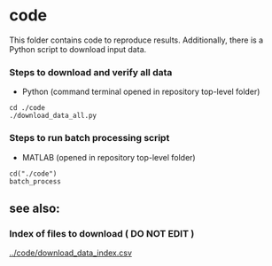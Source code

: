code
====

This folder contains code to reproduce results. Additionally, there is a Python script to download input data.

### Steps to download and verify all data

* Python (command terminal opened in repository top-level folder)

~~~~
cd ./code
./download_data_all.py
~~~~

### Steps to run batch processing script

* MATLAB (opened in repository top-level folder)

~~~~
cd("./code")
batch_process
~~~~

see also:
---------

### Index of files to download ( **DO NOT EDIT** )
[../code/download_data_index.csv](../code/download_data_index.csv)



